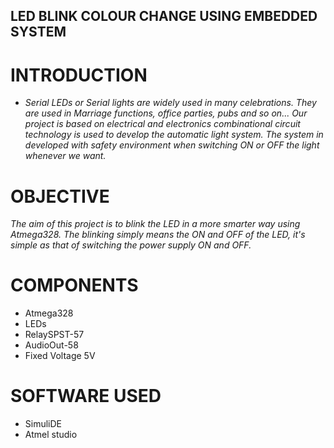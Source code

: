 ## LED BLINK COLOUR CHANGE USING EMBEDDED SYSTEM ##

# INTRODUCTION

* *Serial LEDs or Serial lights are widely used in many celebrations. They are used in Marriage functions, office parties, pubs and so on... Our project is based on electrical and electronics combinational circuit technology is used to develop the automatic light system. The system in developed with safety environment when switching ON or OFF the light whenever we want.*

# OBJECTIVE

 *The aim of this project is to blink the LED in a more smarter way using Atmega328. The blinking simply means the ON and OFF of the LED, it's simple as that of switching the power supply ON and OFF.*
 
# COMPONENTS

* Atmega328
* LEDs
* RelaySPST-57
* AudioOut-58
* Fixed Voltage 5V

# SOFTWARE USED

* SimuliDE
* Atmel studio
